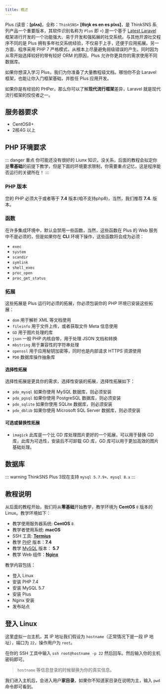 ```yaml
---
title: 概述
---
```


Plus (读音：**[plʌs]**，全称：`ThinkSNS+` **[θɪŋk es en es plʌs]**，是 ThinkSNS 系列产品一个重要版本，其软件识别名称为 `Plus` 即 `+`) 是一个基于 [Latest Laravel](https://github.com/laravel/laravel) 框架进行开发的一个功能强大、易于开发和强拓展的社交系统。与其他开源社交程序不同的是 Plus 拥有多年社交系统经验，不仅易于上手，还便于应用拓展。另一方面，程序采用 PHP 7 严格模式，从根本上尽量避免弱级错误的产生。同时因为从零开始选择较好的带有较好 ORM 的原因，Plus 允许你更具你的需求使用不同数据库。

如果你想深入学习 Plus，我们为你准备了大量教程级文档。哪怕你不会 Laravel 框架，也能让你入门框架基础，并胜任 Plus 应用开发。

如果你是有经验的 PHPer，那么你可以了解**现代流行框架**差异，Laravel 就是现代流行框架的佼佼者之一。

##  服务器要求

- CentOS8+
- 2核4G 以上

## PHP 环境要求

::: danger 重点
你可能还没有很好的 Liunx 知识，没关系，后面的教程会拟定你是**零基础**的前提下教学，但是下面的环境要求限制，你需要重点记忆，这是程序能否运行的关键所在！
:::

### PHP 版本

您的 PHP 必须大于或者等于 **7.4** 版本(咱不支持php8)，当然，我们推荐 **7.4.** 版本。

### 函数

在许多集成环境中，默认会禁用一些函数，当然，这些函数在 Plus 的 Web 服务中不是必须的，但是如果你在 **CLI** 环境下操作，这些函数将会成为必须：

- `exec`
- `system`
- `scandir`
- `symlink`
- `shell_exec`
- `proc_open`
- `proc_get_status`

### 拓展

这些拓展是 Plus 运行时必须的拓展，你必须包装你的 PHP 环境已安装这些拓展：

- `dom` 用于解析 XML 等文档使用
- `fileinfo` 用于文件上传，或者获取文件 Meta 信息使用
- `GD` 用于图片处理的库
- `json` 一般 PHP 内核自带，用于处理 JSON 文档和转换
- `mbstring` 用于兼容性的字符串处理
- `openssl` 用于应用秘钥加密等，同时也是内部请求 HTTPS 资源使用
- `PDO` 数据库操作抽象库

#### 选择性拓展

选择性拓展是更具你的需求，选择性安装的拓展，选择性拓展如下：

- `pdo_mysql` 如果你使用 MySQL 数据库，则必须安装
- `pdo_pgsql` 如果你使用 PostgreSQL 数据库，则必须安装
- `pdo_sqlite` 如果你使用 SQLite 数据库，则必须安装
- `pdo_dblib` 如果你使用 Microsoft SQL Server 数据库，则必须安装

#### 可选或替换性拓展

- `imagick` 此库是一个比 GD 库处理图片更好的一个拓展，可以用于替换 GD 库，此库为可选性，安装后不可卸载 GD 库，GD 库可以用于更加高效的图片基础处理。

## 数据库
::: warning
ThinkSNS Plus 3现在支持 `mysql 5.7.9+、mysql 8.x`
:::

## 教程说明

从后面的教程开始，我们将从**零基础**开始教学，教学环境为 **CentOS** `8` 版本的 Linux。教学环境如下：

- 教学使用服务器系统: **CentOS** `8`
- 教学者使用系统: **macOS**
- SSH 工具: [**Termius**](https://itunes.apple.com/cn/app/id549039908/)
- 教学 [PHP](http://php.net) 版本：**7.4**
- 教学 [MySQL](https://www.mysql.com/) 版本： **5.7**
- 教学 Web 组件：[**Nginx**](http://nginx.org/)

教学内容包括：

- 登入 Linux
- 安装 PHP 7.4
- 安装 MySQL 5.7
- 安装 Plus
- Nginx 安装
- 发布站点

## 登入 Linux

这里虚拟一台主机，其 IP 地址我们假设为 `hostname`（正常情况下是一段 IP 地址），端口为 `22`，操作用户为 `root`。

在你的 SSH 工具中输入 `ssh root@hostname -p 22` 然后回车。然后输入你的主机密码即可。

> `hostname` 等信息登录的时候替换为你的真实信息。

我们进入主机后，会进入用户**家目录**，如果你不知道家目录在说明为主，输入 `pwd` 命令即可看到。
